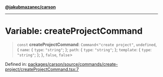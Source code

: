 [**@jakubmazanec/carson**](../README.md)

---

# Variable: createProjectCommand

> `const` **createProjectCommand**: `Command`\<`"create project"`, `undefined`, \{ `name`: \{
> `type`: `"string"`; \}; `path`: \{ `type`: `"string"`; \}; `template`: \{ `type`: `"string"`; \};
> \}, `false`, `false`\>

Defined in:
[packages/carson/source/commands/create-project/createProjectCommand.tsx:7](https://github.com/jakubmazanec/tools/blob/a1a5edf56256b0aa4e209cc73bc7a07f5d7fc236/packages/carson/source/commands/create-project/createProjectCommand.tsx#L7)
